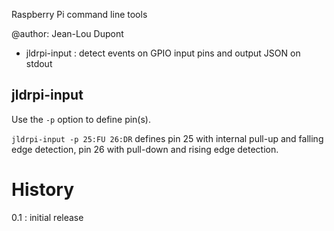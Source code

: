 
Raspberry Pi command line tools

@author: Jean-Lou Dupont


* jldrpi-input : detect events on GPIO input pins and output JSON on stdout


## jldrpi-input

Use the `-p` option to define pin(s).

`jldrpi-input -p 25:FU 26:DR` defines pin 25 with internal pull-up and falling edge detection, pin 26 with pull-down and rising edge detection.


History
=======

0.1 : initial release

